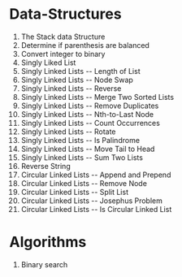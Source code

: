 # Data-Structures

01. The Stack data Structure
02. Determine if parenthesis are balanced
03. Convert integer to binary
04. Singly Liked List
05. Singly Linked Lists -- Length of List
06. Singly Linked Lists -- Node Swap
07. Singly Linked Lists -- Reverse
08. Singly Linked Lists -- Merge Two Sorted Lists
09. Singly Linked Lists -- Remove Duplicates
10. Singly Linked Lists -- Nth-to-Last Node
11. Singly Linked Lists -- Count Occurrences
12. Singly Linked Lists -- Rotate
13. Singly Linked Lists -- Is Palindrome
14. Singly Linked Lists -- Move Tail to Head
15. Singly Linked Lists -- Sum Two Lists
16. Reverse String
17. Circular Linked Lists -- Append and Prepend
18. Circular Linked Lists -- Remove Node
19. Circular Linked Lists -- Split List
20. Circular Linked Lists -- Josephus Problem
21. Circular Linked Lists -- Is Circular Linked List



# Algorithms

01. Binary search
